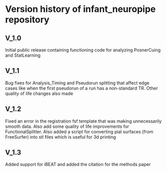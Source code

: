 # Version history of infant_neuropipe repository

## V_1.0
Initial public release containing functioning code for analyzing PosnerCuing and StatLearning

## V_1.1
Bug fixes for Analysis_Timing and Pseudorun splitting that affect edge cases like when the first pseudorun of a run has a non-standard TR. Other quality of life changes also made

## V_1.2
Fixed an error in the registration fsf template that was making unnecessarily smooth data. Also add some quality of life improvements for FunctionalSplitter. Also added a script for converting pial surfaces (from FreeSurfer) into stl files which is useful for 3d printing

## V_1.3
Added support for iBEAT and added the citation for the methods paper
